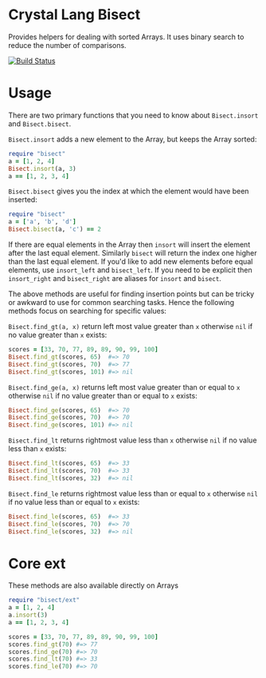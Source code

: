 # Crystal Lang Bisect

Provides helpers for dealing with sorted Arrays.
It uses binary search to reduce the number of comparisons.

[![Build Status](https://travis-ci.org/spider-gazelle/bisect.svg?branch=master)](https://travis-ci.org/spider-gazelle/bisect)


Usage
=====

There are two primary functions that you need to know about `Bisect.insort` and `Bisect.bisect`.

`Bisect.insort` adds a new element to the Array, but keeps the Array sorted:

```ruby
require "bisect"
a = [1, 2, 4]
Bisect.insort(a, 3)
a == [1, 2, 3, 4]
```

`Bisect.bisect` gives you the index at which the element would have been inserted:

```ruby
require "bisect"
a = ['a', 'b', 'd']
Bisect.bisect(a, 'c') == 2
```

If there are equal elements in the Array then `insort` will insert the element after the last equal element. Similarly `bisect` will return the index one higher than the last equal element. If you'd like to add new elements before equal elements, use `insort_left` and `bisect_left`. If you need to be explicit then `insort_right` and `bisect_right` are aliases for `insort` and `bisect`.

The above methods are useful for finding insertion points but can be tricky or awkward to use for common searching tasks. Hence the following methods focus on searching for specific values:

`Bisect.find_gt(a, x)` return left most value greater than `x` otherwise `nil` if no value greater than `x` exists:
```ruby
scores = [33, 70, 77, 89, 89, 90, 99, 100]
Bisect.find_gt(scores, 65)  #=> 70
Bisect.find_gt(scores, 70)  #=> 77
Bisect.find_gt(scores, 101) #=> nil
```

`Bisect.find_ge(a, x)` returns left most value greater than or equal to `x` otherwise `nil` if no value greater than or equal to `x` exists:
```ruby
Bisect.find_ge(scores, 65)  #=> 70
Bisect.find_ge(scores, 70)  #=> 70
Bisect.find_ge(scores, 101) #=> nil
```

`Bisect.find_lt` returns rightmost value less than `x` otherwise `nil` if no value less than `x` exists:
```ruby
Bisect.find_lt(scores, 65)  #=> 33
Bisect.find_lt(scores, 70)  #=> 33
Bisect.find_lt(scores, 32)  #=> nil
```

`Bisect.find_le` returns rightmost value less than or equal to `x` otherwise `nil` if no value less than or equal to `x` exists:
```ruby
Bisect.find_le(scores, 65)  #=> 33
Bisect.find_le(scores, 70)  #=> 70
Bisect.find_le(scores, 32)  #=> nil
```

Core ext
========

These methods are also available directly on Arrays

```ruby
require "bisect/ext"
a = [1, 2, 4]
a.insort(3)
a == [1, 2, 3, 4]

scores = [33, 70, 77, 89, 89, 90, 99, 100]
scores.find_gt(70) #=> 77
scores.find_ge(70) #=> 70
scores.find_lt(70) #=> 33
scores.find_le(70) #=> 70
```


